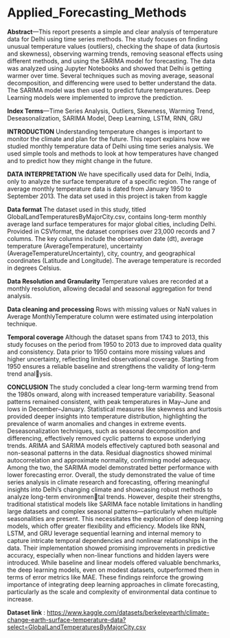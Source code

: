 # Applied_Forecasting_Methods

**Abstract**—This report presents a simple and clear analysis of
temperature data for Delhi using time series methods. The study
focuses on finding unusual temperature values (outliers), checking
the shape of data (kurtosis and skewness), observing warming
trends, removing seasonal effects using different methods, and
using the SARIMA model for forecasting. The data was analyzed
using Jupyter Notebooks and showed that Delhi is getting warmer
over time. Several techniques such as moving average, seasonal
decomposition, and differencing were used to better understand
the data. The SARIMA model was then used to predict future
temperatures. Deep Learning models were implemented to improve the prediction.

**Index Terms**—Time Series Analysis, Outliers, Skewness,
Warming Trend, Deseasonalization, SARIMA Model, Deep
Learning, LSTM, RNN, GRU

**INTRODUCTION**
Understanding temperature changes is important to monitor
the climate and plan for the future. This report explains how
we studied monthly temperature data of Delhi using time
series analysis. We used simple tools and methods to look at
how temperatures have changed and to predict how they might
change in the future.

**DATA INTERPRETATION**
We have specifically used data for Delhi, India, only to
analyze the surface temperature of a specific region. The range
of average monthly temperature data is dated from January
1950 to September 2013. The data set used in this project is
taken from kaggle

**Data format**
The dataset used in this study, titled GlobalLandTemperaturesByMajorCity.csv, contains long-term monthly average
land surface temperatures for major global cities, including
Delhi. Provided in CSVformat, the dataset comprises over
23,000 records and 7 columns. The key columns include
the observation date (dt), average temperature (AverageTemperature), uncertainty (AverageTemperatureUncertainty), city,
country, and geographical coordinates (Latitude and Longitude). The average temperature is recorded in degrees Celsius.

**Data Resolution and Granularity**
Temperature values are recorded at a monthly resolution,
allowing decadal and seasonal aggregation for trend analysis.

**Data cleaning and processing**
Rows with missing values or NaN values in Average MonthlyTemperature column were estimated using interpolation technique.

**Temporal coverage**
Although the dataset spans from 1743 to 2013, this study
focuses on the period from 1950 to 2013 due to improved
data quality and consistency. Data prior to 1950 contains
more missing values and higher uncertainty, reflecting limited
observational coverage. Starting from 1950 ensures a reliable
baseline and strengthens the validity of long-term trend analysis.

**CONCLUSION**
The study concluded a clear long-term warming trend from the
1980s onward, along with increased temperature variability.
Seasonal patterns remained consistent, with peak temperatures
in May–June and lows in December–January. Statistical measures like skewness and kurtosis provided deeper insights into
temperature distribution, highlighting the prevalence of warm
anomalies and changes in extreme events. Deseasonalization
techniques, such as seasonal decomposition and differencing, effectively removed cyclic patterns to expose underlying
trends. ARIMA and SARIMA models effectively captured
both seasonal and non-seasonal patterns in the data. Residual
diagnostics showed minimal autocorrelation and approximate
normality, confirming model adequacy. Among the two, the
SARIMA model demonstrated better performance with lower
forecasting error. Overall, the study demonstrated the value
of time series analysis in climate research and forecasting,
offering meaningful insights into Delhi’s changing climate and
showcasing robust methods to analyze long-term environmental trends.
However, despite their strengths, traditional statistical models like SARIMA face notable limitations in handling large
datasets and complex seasonal patterns—particularly when
multiple seasonalities are present. This necessitates the exploration of deep learning models, which offer greater flexibility
and efficiency. Models like RNN, LSTM, and GRU leverage
sequential learning and internal memory to capture intricate
temporal dependencies and nonlinear relationships in the
data. Their implementation showed promising improvements
in predictive accuracy, especially when non-linear functions
and hidden layers were introduced. While baseline and linear models offered valuable benchmarks, the deep learning
models, even on modest datasets, outperformed them in terms
of error metrics like MAE. These findings reinforce the
growing importance of integrating deep learning approaches
in climate forecasting, particularly as the scale and complexity
of environmental data continue to increase.

**Dataset link** : https://www.kaggle.com/datasets/berkeleyearth/climate-change-earth-surface-temperature-data?select=GlobalLandTemperaturesByMajorCity.csv
